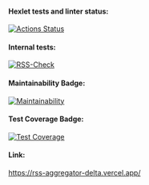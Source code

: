 #### Hexlet tests and linter status:
[![Actions Status](https://github.com/Pavel-nk95/frontend-project-lvl3/workflows/hexlet-check/badge.svg)](https://github.com/Pavel-nk95/frontend-project-lvl3/actions)

#### Internal tests:
[![RSS-Check](https://github.com/Pavel-nk95/frontend-project-lvl3/actions/workflows/rss-check.yml/badge.svg?branch=main)](https://github.com/Pavel-nk95/frontend-project-lvl3/actions/workflows/rss-check.yml)

#### Maintainability Badge:
[![Maintainability](https://api.codeclimate.com/v1/badges/4c2e70b6d389589875d7/maintainability)](https://codeclimate.com/github/Pavel-nk95/frontend-project-lvl3/maintainability)

#### Test Coverage Badge:
[![Test Coverage](https://api.codeclimate.com/v1/badges/4c2e70b6d389589875d7/test_coverage)](https://codeclimate.com/github/Pavel-nk95/frontend-project-lvl3/test_coverage)

#### Link:
https://rss-aggregator-delta.vercel.app/
